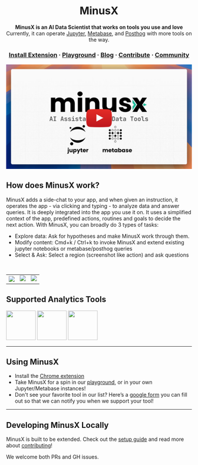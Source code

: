 <div align="center" style="text-align: center;">
<!-- <a href="https://minusx.ai"><img width="600" src="https://raw.githubusercontent.com/minusxai/.github/master/profile/logo_big.png"></a> -->
<h1>MinusX</h1>
<p>
  <b>MinusX is an AI Data Scientist that works on tools you use and love</b>
  <br>
  Currently, it can operate <a href="https://minusx.ai/tools/jupyter">Jupyter</a>, <a href="https://minusx.ai/tools/metabase">Metabase</a>, and <a href="https://minusx.ai/tools/posthog">Posthog</a> with more tools on the way.
</p>
<h3>
  <a href="https://minusx.ai/chrome-extension">Install Extension</a>
  <span> · </span>
  <a href="https://minusx.ai/playground">Playground</a>
  <span> · </span>
  <a href="https://minusx.ai/blog">Blog</a>
  <span> · </span>
  <a href="https://github.com/minusxai/minusx/blob/main/CONTRIBUTING.md">Contribute</a>
  <span> · </span>
  <a href="https://minusx.ai/discord">Community</a>
</h3>

<div align="center">
<a href="https://www.youtube.com/watch?v=lcO9XGofW40"><img width="650" src="https://raw.githubusercontent.com/minusxai/.github/master/assets/thumbnail.png"></a>
</div>
</div>

## How does MinusX work?
MinusX adds a side-chat to your app, and when given an instruction, it operates the app - via clicking and typing - to analyze data and answer queries. It is deeply integrated into the app you use it on. It uses a simplified context of the app, predefined actions, routines and goals to decide the next action. With MinusX, you can broadly do 3 types of tasks:
- Explore data: Ask for hypotheses and make MinusX work through them.
- Modify content: Cmd+k / Ctrl+k to invoke MinusX and extend existing jupyter notebooks or metabase/posthog queries
- Select & Ask: Select a region (screenshot like action) and ask questions


<div>
  <br>
<table>
  <tr>
    <td><a href="https://minusx.ai/#feature-0" style="display:flex"><img src="https://raw.githubusercontent.com/minusxai/.github/master/assets/gifgif_1.gif"></a></td>
    <td><a href="https://minusx.ai/#feature-1"><img src="https://raw.githubusercontent.com/minusxai/.github/master/assets/gifgif_2.gif"></a></td>
    <td><a href="https://minusx.ai/#feature-2"><img src="https://raw.githubusercontent.com/minusxai/.github/master/assets/gifgif_3.gif"></a></td>
  </tr>
</table>
</div>


## Supported Analytics Tools
<a href="https://minusx.ai/tools/jupyter"><img src="https://minusx.ai/_next/static/media/jupyter.0fedaa2d.svg" width="80" height="80" alt=""/></a>
<a href="https://minusx.ai/tools/metabase"><img src="https://minusx.ai/_next/static/media/metabase.e2bebbef.svg" width="80" height="80" alt=""/></a>
<a href="https://minusx.ai/tools/posthog"><img src="https://posthog.com/brand/posthog-logomark.svg" width="80" height="80" alt=""/></a>

---

## Using MinusX
- Install the [Chrome extension](https://minusx.ai/chrome-extension)
- Take MinusX for a spin in our [playground](https://minusx.ai/playground), or in your own Jupyter/Metabase instances!
- Don't see your favorite tool in our list? Here’s a [google form](https://minusx.ai/tool-request) you can fill out so that we can notify you when we support your tool!

---

## Developing MinusX Locally

MinusX is built to be extended. Check out the [setup guide](https://github.com/minusxai/minusx/blob/main/setup.md) and read more about [contributing](https://github.com/minusxai/minusx/blob/main/CONTRIBUTING.md)!

We welcome both PRs and GH issues.
